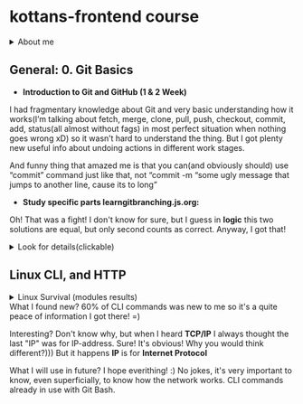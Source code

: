 # **kottans-frontend course**

<details><summary>About me</summary>
<p>
I'm 36 y.o. Cat that working on some positive changes in my life. I have 2 y.o. daughter that "helps" me all the time, but I'll do my best to succeed (:
</p>
</details>

## **General: 0. Git Basics**

* **Introduction to Git and GitHub (1 & 2 Week)**
<p>
I had fragmentary knowledge about Git and very basic understanding how it works(I’m talking about fetch, merge, clone, pull, push, checkout, commit, add, status(all almost without fags) in most perfect situation when nothing goes wrong xD) so it wasn’t hard to understand the thing. But I got plenty new useful info about undoing actions in different work stages.
</p>
<p>
And funny thing that amazed me is that you can(and obviously should) use “commit” command just like that, not “commit -m “some ugly message that jumps to another line, cause its to long” 
</p>

* **Study specific parts learngitbranching.js.org:**
<p>Oh! That was a fight! I don't know for sure, but I guess in <b>logic</b> this two solutions are equal, but only second counts as correct. Anyway, I got that!</p>
<details><summary>Look for details(clickable)</summary>
![solvation_local_first] (./img/0/local_first.jpg)
![solvation_remote_first](./img/0/remote_first.jpg)
<!-- 
 <img src="https://github.com/lometari/kottans-frontend/raw/master/img/0/local_first.jpg" width="49%" height="50%">
 <img src="https://github.com/lometari/kottans-frontend/raw/master/img/0/remote_first.jpg" width="47%" height="50%">  -->
 </details>

## **Linux CLI, and HTTP**
<details><summary>Linux Survival (modules results)</summary>
![1st module results] (./task_linux_cli/1.jpg)
![2nd module results] (./task_linux_cli/2.jpg)
![3rd module results] (./task_linux_cli/3.jpg)
![4th module results] (./task_linux_cli/4.jpg)
 </details>
What I found new? 60% оf CLI commands was new to me so it's a quite peace of information I got there! =)

Interesting? Don't know why, but when I heard **TCP/IP** I always thought the last "IP" was for IP-address. Sure! It's obvious! Why you would think different?))) But it happens **IP** is for **Internet Protocol**

What I will use in future? I hope everithing! :) No jokes, it's very important to know, even superficially, to know how the network works. CLI commands already in use with Git Bash. 